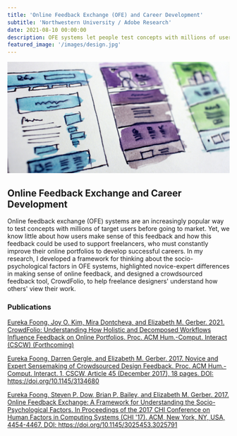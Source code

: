 ```yaml
---
title: 'Online Feedback Exchange (OFE) and Career Development'
subtitle: 'Northwestern University / Adobe Research'
date: 2021-08-10 00:00:00
description: OFE systems let people test concepts with millions of users before going to market. With Adobe, I applied design-based research methods to create CrowdFolio, a rapid crowdsourced feedback tool for freelance designers and their portfolios.
featured_image: '/images/design.jpg'
---
```


![](/images/design.jpg)

## Online Feedback Exchange and Career Development

Online feedback exchange (OFE) systems are an increasingly popular way to test concepts with millions of target users before going to market. Yet, we know little about how users make sense of this feedback and how this feedback could be used to support freelancers, who must constantly improve their online portfolios to develop successful careers. In my research, I developed a framework for thinking about the socio-psychological factors in OFE systems, highlighted novice-expert differences in making sense of online feedback, and designed a crowdsourced feedback tool, CrowdFolio, to help freelance designers' understand how others' view their work. 

### Publications

<a href="/documents/foong_kim_dontcheva_gerber_cscw2021_crowdfolio.pdf">Eureka Foong, Joy O. Kim, Mira Dontcheva, and Elizabeth M. Gerber. 2021. CrowdFolio: Understanding How Holistic and Decomposed Workflows Influence Feedback on Online Portfolios. Proc. ACM Hum.-Comput. Interact (CSCW) (Forthcoming)</a>

<a href="/documents/sensemaking_feedback.pdf">Eureka Foong, Darren Gergle, and Elizabeth M. Gerber. 2017. Novice and Expert Sensemaking of Crowdsourced Design Feedback. Proc. ACM Hum.-Comput. Interact. 1, CSCW, Article 45 (December 2017), 18 pages. DOI: https://doi.org/10.1145/3134680</a>

<a href="/documents/CHI2017paper.pdf">Eureka Foong, Steven P. Dow, Brian P. Bailey, and Elizabeth M. Gerber. 2017. Online Feedback Exchange: A Framework for Understanding the Socio-Psychological Factors. In Proceedings of the 2017 CHI Conference on Human Factors in Computing Systems (CHI '17). ACM, New York, NY, USA, 4454-4467. DOI: https://doi.org/10.1145/3025453.3025791</a>